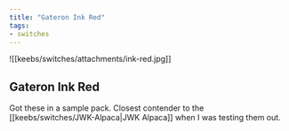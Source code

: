 ```yaml
---
title: "Gateron Ink Red"
tags:
- switches
---
```


![[keebs/switches/attachments/ink-red.jpg]]

## Gateron Ink Red

Got these in a sample pack. Closest contender to the [[keebs/switches/JWK-Alpaca|JWK Alpaca]] when I was testing them out.
